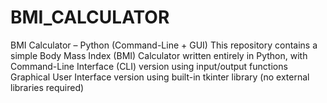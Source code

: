 # BMI_CALCULATOR
BMI Calculator – Python (Command-Line + GUI) This repository contains a simple Body Mass Index (BMI) Calculator written entirely in Python, with  Command-Line Interface (CLI) version using input/output functions  Graphical User Interface  version using built-in tkinter library (no external libraries required)
